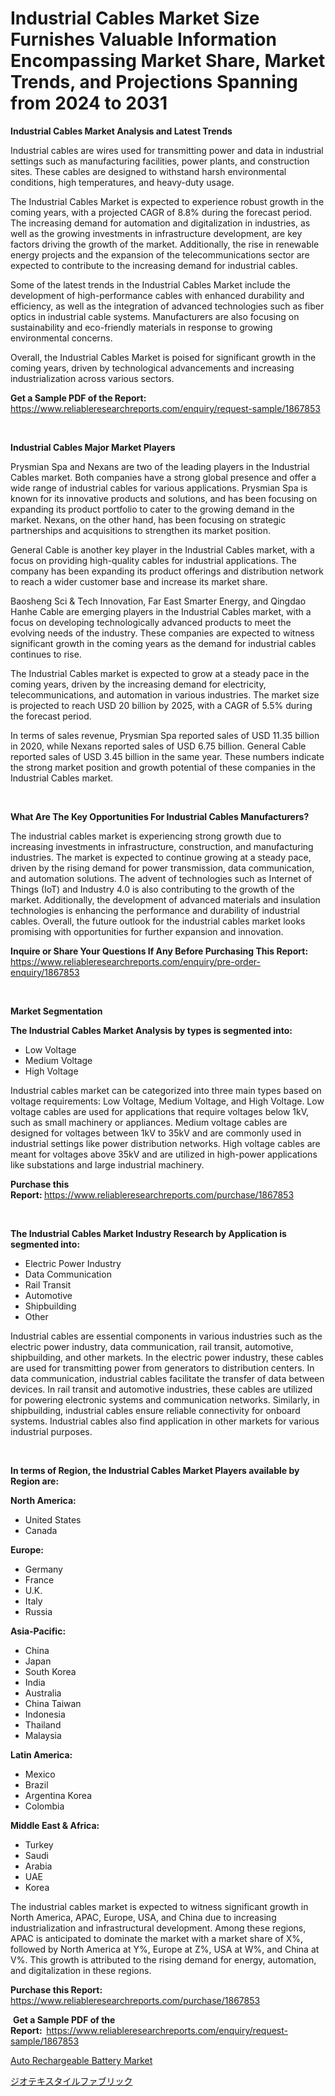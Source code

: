 <p><h1>Industrial Cables Market Size Furnishes Valuable Information Encompassing Market Share, Market Trends, and Projections Spanning from 2024 to 2031</h1></p><p><strong>Industrial Cables Market Analysis and Latest Trends</strong></p>
<p><p>Industrial cables are wires used for transmitting power and data in industrial settings such as manufacturing facilities, power plants, and construction sites. These cables are designed to withstand harsh environmental conditions, high temperatures, and heavy-duty usage.</p><p>The Industrial Cables Market is expected to experience robust growth in the coming years, with a projected CAGR of 8.8% during the forecast period. The increasing demand for automation and digitalization in industries, as well as the growing investments in infrastructure development, are key factors driving the growth of the market. Additionally, the rise in renewable energy projects and the expansion of the telecommunications sector are expected to contribute to the increasing demand for industrial cables.</p><p>Some of the latest trends in the Industrial Cables Market include the development of high-performance cables with enhanced durability and efficiency, as well as the integration of advanced technologies such as fiber optics in industrial cable systems. Manufacturers are also focusing on sustainability and eco-friendly materials in response to growing environmental concerns.</p><p>Overall, the Industrial Cables Market is poised for significant growth in the coming years, driven by technological advancements and increasing industrialization across various sectors.</p></p>
<p><strong>Get a Sample PDF of the Report:&nbsp;</strong> <a href="https://www.reliableresearchreports.com/enquiry/request-sample/1867853">https://www.reliableresearchreports.com/enquiry/request-sample/1867853</a></p>
<p>&nbsp;</p>
<p><strong>Industrial Cables Major Market Players</strong></p>
<p><p>Prysmian Spa and Nexans are two of the leading players in the Industrial Cables market. Both companies have a strong global presence and offer a wide range of industrial cables for various applications. Prysmian Spa is known for its innovative products and solutions, and has been focusing on expanding its product portfolio to cater to the growing demand in the market. Nexans, on the other hand, has been focusing on strategic partnerships and acquisitions to strengthen its market position.</p><p>General Cable is another key player in the Industrial Cables market, with a focus on providing high-quality cables for industrial applications. The company has been expanding its product offerings and distribution network to reach a wider customer base and increase its market share.</p><p>Baosheng Sci & Tech Innovation, Far East Smarter Energy, and Qingdao Hanhe Cable are emerging players in the Industrial Cables market, with a focus on developing technologically advanced products to meet the evolving needs of the industry. These companies are expected to witness significant growth in the coming years as the demand for industrial cables continues to rise.</p><p>The Industrial Cables market is expected to grow at a steady pace in the coming years, driven by the increasing demand for electricity, telecommunications, and automation in various industries. The market size is projected to reach USD 20 billion by 2025, with a CAGR of 5.5% during the forecast period.</p><p>In terms of sales revenue, Prysmian Spa reported sales of USD 11.35 billion in 2020, while Nexans reported sales of USD 6.75 billion. General Cable reported sales of USD 3.45 billion in the same year. These numbers indicate the strong market position and growth potential of these companies in the Industrial Cables market.</p></p>
<p>&nbsp;</p>
<p><strong>What Are The Key Opportunities For Industrial Cables Manufacturers?</strong></p>
<p><p>The industrial cables market is experiencing strong growth due to increasing investments in infrastructure, construction, and manufacturing industries. The market is expected to continue growing at a steady pace, driven by the rising demand for power transmission, data communication, and automation solutions. The advent of technologies such as Internet of Things (IoT) and Industry 4.0 is also contributing to the growth of the market. Additionally, the development of advanced materials and insulation technologies is enhancing the performance and durability of industrial cables. Overall, the future outlook for the industrial cables market looks promising with opportunities for further expansion and innovation.</p></p>
<p><strong>Inquire or Share Your Questions If Any Before Purchasing This Report:</strong> <a href="https://www.reliableresearchreports.com/enquiry/pre-order-enquiry/1867853">https://www.reliableresearchreports.com/enquiry/pre-order-enquiry/1867853</a></p>
<p>&nbsp;</p>
<p><strong>Market Segmentation</strong></p>
<p><strong>The Industrial Cables Market Analysis by types is segmented into:</strong></p>
<p><ul><li>Low Voltage</li><li>Medium Voltage</li><li>High Voltage</li></ul></p>
<p><p>Industrial cables market can be categorized into three main types based on voltage requirements: Low Voltage, Medium Voltage, and High Voltage. Low voltage cables are used for applications that require voltages below 1kV, such as small machinery or appliances. Medium voltage cables are designed for voltages between 1kV to 35kV and are commonly used in industrial settings like power distribution networks. High voltage cables are meant for voltages above 35kV and are utilized in high-power applications like substations and large industrial machinery.</p></p>
<p><strong>Purchase this Report:&nbsp;</strong><a href="https://www.reliableresearchreports.com/purchase/1867853">https://www.reliableresearchreports.com/purchase/1867853</a></p>
<p>&nbsp;</p>
<p><strong>The Industrial Cables Market Industry Research by Application is segmented into:</strong></p>
<p><ul><li>Electric Power Industry</li><li>Data Communication</li><li>Rail Transit</li><li>Automotive</li><li>Shipbuilding</li><li>Other</li></ul></p>
<p><p>Industrial cables are essential components in various industries such as the electric power industry, data communication, rail transit, automotive, shipbuilding, and other markets. In the electric power industry, these cables are used for transmitting power from generators to distribution centers. In data communication, industrial cables facilitate the transfer of data between devices. In rail transit and automotive industries, these cables are utilized for powering electronic systems and communication networks. Similarly, in shipbuilding, industrial cables ensure reliable connectivity for onboard systems. Industrial cables also find application in other markets for various industrial purposes.</p></p>
<p>&nbsp;</p>
<p><strong>In terms of Region, the Industrial Cables Market Players available by Region are:</strong></p>
<p>
    <p> <strong> North America: </strong>
        <ul>
            <li>United States</li>
            <li>Canada</li>
        </ul>
        </p> 
    <p> <strong> Europe: </strong>
        <ul>
            <li>Germany</li>
            <li>France</li>
            <li>U.K.</li>
            <li>Italy</li>
            <li>Russia</li>
        </ul>
        </p> 
    <p> <strong> Asia-Pacific: </strong>
        <ul>
            <li>China</li>
            <li>Japan</li>
            <li>South Korea</li>
            <li>India</li>
            <li>Australia</li>
            <li>China Taiwan</li>
            <li>Indonesia</li>
            <li>Thailand</li>
            <li>Malaysia</li>
        </ul>
        </p> 
    <p> <strong> Latin America: </strong>
        <ul>
            <li>Mexico</li>
            <li>Brazil</li>
            <li>Argentina Korea</li>
            <li>Colombia</li>
        </ul>
        </p> 
    <p> <strong> Middle East & Africa: </strong>
        <ul>
            <li>Turkey</li>
            <li>Saudi</li>
            <li>Arabia</li>
            <li>UAE</li>
            <li>Korea</li>
        </ul>
    </p>
    </p>
<p><p>The industrial cables market is expected to witness significant growth in North America, APAC, Europe, USA, and China due to increasing industrialization and infrastructural development. Among these regions, APAC is anticipated to dominate the market with a market share of X%, followed by North America at Y%, Europe at Z%, USA at W%, and China at V%. This growth is attributed to the rising demand for energy, automation, and digitalization in these regions.</p></p>
<p><strong>Purchase this Report: </strong><a href="https://www.reliableresearchreports.com/purchase/1867853">https://www.reliableresearchreports.com/purchase/1867853</a></p>
<p>&nbsp;<strong>Get a Sample PDF of the Report:&nbsp;&nbsp;</strong><a href="https://www.reliableresearchreports.com/enquiry/request-sample/1867853">https://www.reliableresearchreports.com/enquiry/request-sample/1867853</a></p>
<p><strong></strong></p>
<p><p><a href="https://github.com/PeterParrish5/Market-Research-Report-List-4/blob/main/auto-rechargeable-battery-market.md">Auto Rechargeable Battery Market</a></p><p><a href="https://github.com/xnljig2898992/Market-Research-Report-List-1/blob/main/581573916238.md">ジオテキスタイルファブリック</a></p></p>